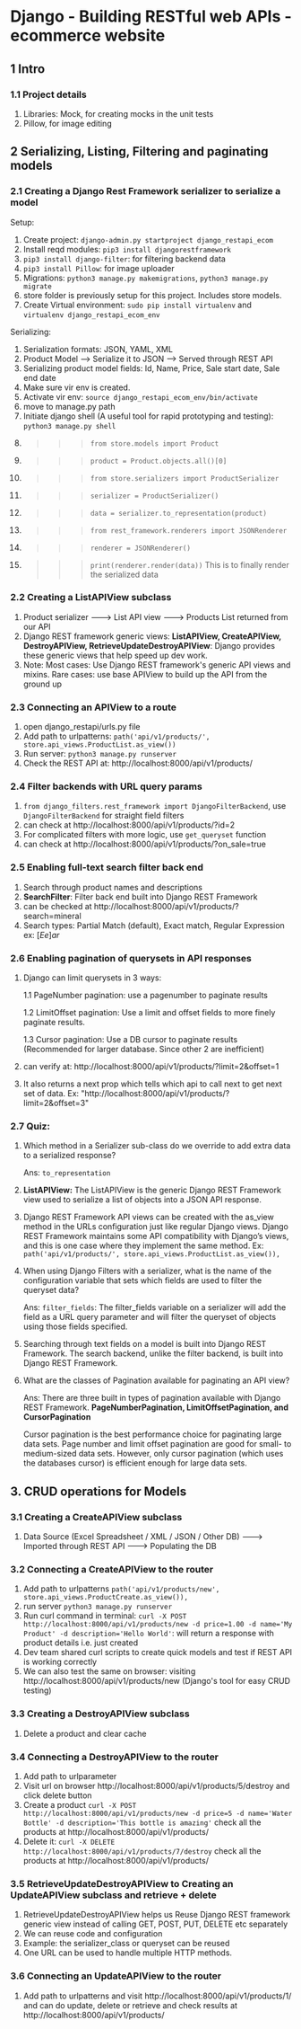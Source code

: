 # Django - Building RESTful web APIs - ecommerce website
## 1 Intro
### 1.1 Project details
1. Libraries: Mock, for creating mocks in the unit tests
2. Pillow, for image editing

## 2 Serializing, Listing, Filtering and paginating models
### 2.1 Creating a Django Rest Framework serializer to serialize a model
Setup:
1. Create project: `django-admin.py startproject django_restapi_ecom`
2. Install reqd modules: `pip3 install djangorestframework`
3. `pip3 install django-filter`: for filtering backend data
4. `pip3 install Pillow`: for image uploader
5. Migrations: `python3 manage.py makemigrations`, `python3 manage.py migrate`
6. store folder is previously setup for this project. Includes store models.
7. Create Virtual environment: `sudo pip install virtualenv` and `virtualenv django_restapi_ecom_env`

Serializing:
1. Serialization formats: JSON, YAML, XML
2. Product Model --> Serialize it to JSON --> Served through REST API
3. Serializing product model fields: Id, Name, Price, Sale start date, Sale end date
4. Make sure vir env is created.
5. Activate vir env: `source django_restapi_ecom_env/bin/activate`
6. move to manage.py path
7. Initiate django shell (A useful tool for rapid prototyping and testing): `python3 manage.py shell`
8. >>> `from store.models import Product`
9. >>> `product = Product.objects.all()[0]`
10. >>> `from store.serializers import ProductSerializer`
11. >>> `serializer = ProductSerializer()`
12. >>> `data = serializer.to_representation(product)`
13. >>> `from rest_framework.renderers import JSONRenderer`
14. >>> `renderer = JSONRenderer()`
15. >>> `print(renderer.render(data))` This is to finally render the serialized data

### 2.2 Creating a ListAPIView subclass
1. Product serializer ---> List API view ---> Products List returned from our API
2. Django REST framework generic views: **ListAPIView, CreateAPIView, DestroyAPIView, RetrieveUpdateDestroyAPIView**: Django provides these generic views that help speed up dev work.
3. Note: Most cases: Use Django REST framework's generic API views and mixins. Rare cases: use base APIView to build up the API from the ground up

### 2.3 Connecting an APIView to a route
1. open django_restapi/urls.py file
2. Add path to urlpatterns: `path('api/v1/products/', store.api_views.ProductList.as_view())`
3. Run server: `python3 manage.py runserver`
4. Check the REST API at: http://localhost:8000/api/v1/products/

### 2.4 Filter backends with URL query params
1. `from django_filters.rest_framework import DjangoFilterBackend`, use `DjangoFilterBackend` for straight field filters
2. can check at http://localhost:8000/api/v1/products/?id=2
3. For complicated filters with more logic, use `get_queryset` function
4. can check at http://localhost:8000/api/v1/products/?on_sale=true

### 2.5 Enabling full-text search filter back end
1. Search through product names and descriptions
2. **SearchFilter**: Filter back end built into Django REST Framework
3. can be checked at http://localhost:8000/api/v1/products/?search=mineral
4. Search types: Partial Match (default), Exact match, Regular Expression ex: $[Ee]ar$

### 2.6 Enabling pagination of querysets in API responses
1. Django can limit querysets in 3 ways:

    1.1 PageNumber pagination: use a pagenumber to paginate results
    
    1.2 LimitOffset pagination: Use a limit and offset fields to more finely paginate results.
    
    1.3 Cursor pagination: Use a DB cursor to paginate results (Recommended for larger database. Since other 2 are inefficient)

2. can verify at: http://localhost:8000/api/v1/products/?limit=2&offset=1
3. It also returns a next prop which tells which api to call next to get next set of data. Ex: "http://localhost:8000/api/v1/products/?limit=2&offset=3"

### 2.7 Quiz:
1. Which method in a Serializer sub-class do we override to add extra data to a serialized response?

    Ans: `to_representation`

2. **ListAPIView:** The ListAPIView is the generic Django REST Framework view used to serialize a list of objects into a JSON API response.
3. Django REST Framework API views can be created with the as_view method in the URLs configuration just like regular Django views. Django REST Framework maintains some API compatibility with Django’s views, and this is one case where they implement the same method.
Ex: `path('api/v1/products/', store.api_views.ProductList.as_view()),`
4. When using Django Filters with a serializer, what is the name of the configuration variable that sets which fields are used to filter the queryset data?

    Ans: `filter_fields`: The filter_fields variable on a serializer will add the field as a URL query parameter and will filter the queryset of objects using those fields specified.
5. Searching through text fields on a model is built into Django REST Framework. The search backend, unlike the filter backend, is built into Django REST Framework.
6. What are the classes of Pagination available for paginating an API view?

    Ans: There are three built in types of pagination available with Django REST Framework. **PageNumberPagination, LimitOffsetPagination, and CursorPagination**

    Cursor pagination is the best performance choice for paginating large data sets. Page number and limit offset pagination are good for small- to medium-sized data sets. However, only cursor pagination (which uses the databases cursor) is efficient enough for large data sets.

## 3. CRUD operations for Models
### 3.1 Creating a CreateAPIView subclass
1. Data Source (Excel Spreadsheet / XML / JSON / Other DB) ---> Imported through REST API ---> Populating the DB 

### 3.2 Connecting a CreateAPIView to the router
1. Add path to urlpatterns `path('api/v1/products/new', store.api_views.ProductCreate.as_view()),`
2. run server `python3 manage.py runserver`
3. Run curl command in terminal: `curl -X POST http://localhost:8000/api/v1/products/new -d price=1.00 -d name='My Product' -d description='Hello World'`: will return a response with product details i.e. just created
4. Dev team shared curl scripts to create quick models and test if REST API is working correctly
5. We can also test the same on browser: visiting http://localhost:8000/api/v1/products/new (Django's tool for easy CRUD testing)

### 3.3 Creating a DestroyAPIView subclass
1. Delete a product and clear cache

### 3.4 Connecting a DestroyAPIView to the router
1. Add path to urlparameter
2. Visit url on browser http://localhost:8000/api/v1/products/5/destroy and click delete button
3. Create a product `curl -X POST http://localhost:8000/api/v1/products/new -d price=5 -d name='Water Bottle' -d description='This bottle is amazing'` check all the products at http://localhost:8000/api/v1/products/
4. Delete it: `curl -X DELETE http://localhost:8000/api/v1/products/7/destroy` check all the products at http://localhost:8000/api/v1/products/

### 3.5 RetrieveUpdateDestroyAPIView to Creating an UpdateAPIView subclass and retrieve + delete
1. RetrieveUpdateDestroyAPIView helps us Reuse Django REST framework generic view instead of calling GET, POST, PUT, DELETE etc separately
2. We can reuse code and configuration
3. Example: the serializer_class or queryset can be reused
4. One URL can be used to handle multiple HTTP methods.

### 3.6 Connecting an UpdateAPIView to the router
1. Add path to urlpatterns and visit http://localhost:8000/api/v1/products/1/ and can do update, delete or retrieve and check results at http://localhost:8000/api/v1/products/